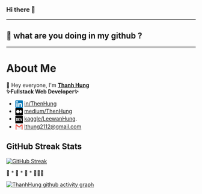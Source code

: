 ### Hi there 👋

-----

## 🚀 what are you doing in my github ? 
-----

# About Me

👋 Hey everyone, I'm <b>[Thanh Hung](https://me.bunhere.com)</b> <br>
<b>✨Fullstack Web Developer✨</b>
- <img align="center" src="./images/icon/linkedin.png" title = "Twitter" alt="" height="20" /> [in/ThenHung](https://www.linkedin.com/in/thenhung/) 
- <img align="center" src="./images/icon/medium.png" title = "Twitter" alt="" height="20" /> [medium/ThenHung](https://medium.com/@lthung2112)
- <img align="center" src="./images/icon/devto.png" title = "Twitter" alt="" height="20" /> [kaggle/LeewanHung](https://www.kaggle.com/leewanhung).
- <img align="center" src="./images/icon/mail.webp" title = "Twitter" alt="" height="20" /> lthung2112@gmail.com

## GitHub Streak Stats

[![GitHub Streak](https://github-readme-streak-stats.herokuapp.com?user=thanhhung211299&theme=merko&border_radius=10)](https://git.io/streak-stats) 

🚀 * 🚀 * 🚀 * 👩🏻‍🚀

[![ThanhHung github activity graph](https://github-readme-activity-graph.vercel.app/graph?username=thanhung211299&theme=dracula)](https://github.com/ashutosh00710/github-readme-activity-graph)


<!--
**ThanhHung2112/ThanhHung2112** is a ✨ _special_ ✨ repository because its `README.md` (this file) appears on your GitHub profile.

Here are some ideas to get you started:

- 🔭 I’m currently working on ...
- 🌱 I’m currently learning ...
- 👯 I’m looking to collaborate on ...
- 🤔 I’m looking for help with ...
- 💬 Ask me about ...
- 📫 How to reach me: ...
- 😄 Pronouns: ...
- ⚡ Fun fact: ...
-->

